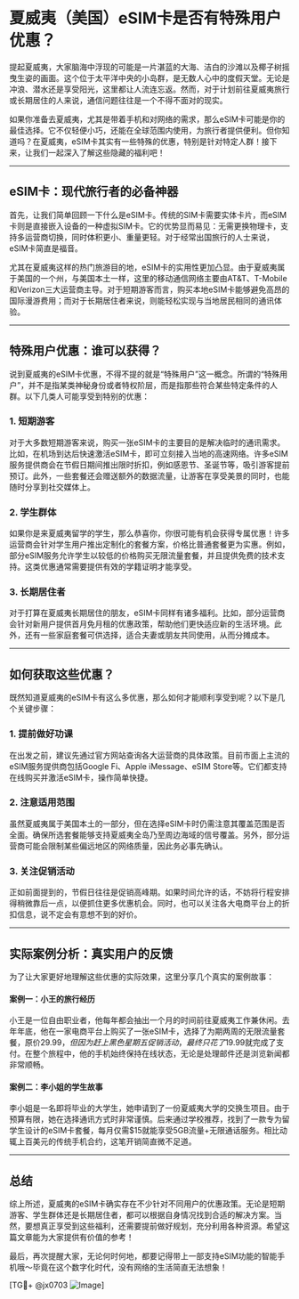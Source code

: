 # 夏威夷（美国）eSIM卡是否有特殊用户优惠？

提起夏威夷，大家脑海中浮现的可能是一片湛蓝的大海、洁白的沙滩以及椰子树摇曳生姿的画面。这个位于太平洋中央的小岛群，是无数人心中的度假天堂。无论是冲浪、潜水还是享受阳光，这里都让人流连忘返。然而，对于计划前往夏威夷旅行或长期居住的人来说，通信问题往往是一个不得不面对的现实。

如果你准备去夏威夷，尤其是带着手机和对网络的需求，那么eSIM卡可能是你的最佳选择。它不仅轻便小巧，还能在全球范围内使用，为旅行者提供便利。但你知道吗？在夏威夷，eSIM卡其实有一些特殊的优惠，特别是针对特定人群！接下来，让我们一起深入了解这些隐藏的福利吧！

---

## eSIM卡：现代旅行者的必备神器

首先，让我们简单回顾一下什么是eSIM卡。传统的SIM卡需要实体卡片，而eSIM卡则是直接嵌入设备的一种虚拟SIM卡。它的优势显而易见：无需更换物理卡，支持多运营商切换，同时体积更小、重量更轻。对于经常出国旅行的人士来说，eSIM卡简直是福音。

尤其在夏威夷这样的热门旅游目的地，eSIM卡的实用性更加凸显。由于夏威夷属于美国的一个州，与美国本土一样，这里的移动通信网络主要由AT&T、T-Mobile和Verizon三大运营商主导。对于短期游客而言，购买本地eSIM卡能够避免高昂的国际漫游费用；而对于长期居住者来说，则能轻松实现与当地居民相同的通讯体验。

---

## 特殊用户优惠：谁可以获得？

说到夏威夷的eSIM卡优惠，不得不提的就是“特殊用户”这一概念。所谓的“特殊用户”，并不是指某类神秘身份或者特权阶层，而是指那些符合某些特定条件的人群。以下几类人可能享受到特别的优惠：

### 1. 短期游客

对于大多数短期游客来说，购买一张eSIM卡的主要目的是解决临时的通讯需求。比如，在机场到达后快速激活eSIM卡，即可立刻接入当地的高速网络。许多eSIM服务提供商会在节假日期间推出限时折扣，例如感恩节、圣诞节等，吸引游客提前预订。此外，一些套餐还会赠送额外的数据流量，让游客在享受美景的同时，也能随时分享到社交媒体上。

### 2. 学生群体

如果你是来夏威夷留学的学生，那么恭喜你，你很可能有机会获得专属优惠！许多运营商会针对学生用户推出定制化的套餐方案，价格比普通套餐更为实惠。例如，部分eSIM服务允许学生以较低的价格购买无限流量套餐，并且提供免费的技术支持。这类优惠通常需要提供有效的学籍证明才能享受。

### 3. 长期居住者

对于打算在夏威夷长期居住的朋友，eSIM卡同样有诸多福利。比如，部分运营商会针对新用户提供首月免月租的优惠政策，帮助他们更快适应新的生活环境。此外，还有一些家庭套餐可供选择，适合夫妻或朋友共同使用，从而分摊成本。

---

## 如何获取这些优惠？

既然知道夏威夷的eSIM卡有这么多优惠，那么如何才能顺利享受到呢？以下是几个关键步骤：

### 1. 提前做好功课

在出发之前，建议先通过官方网站查询各大运营商的具体政策。目前市面上主流的eSIM服务提供商包括Google Fi、Apple iMessage、eSIM Store等。它们都支持在线购买并激活eSIM卡，操作简单快捷。

### 2. 注意适用范围

虽然夏威夷属于美国本土的一部分，但在选择eSIM卡时仍需注意其覆盖范围是否全面。确保所选套餐能够支持夏威夷全岛乃至周边海域的信号覆盖。另外，部分运营商可能会限制某些偏远地区的网络质量，因此务必事先确认。

### 3. 关注促销活动

正如前面提到的，节假日往往是促销高峰期。如果时间允许的话，不妨将行程安排得稍微靠后一点，以便抓住更多优惠机会。同时，也可以关注各大电商平台上的折扣信息，说不定会有意想不到的好价。

---

## 实际案例分析：真实用户的反馈

为了让大家更好地理解这些优惠的实际效果，这里分享几个真实的案例故事：

#### 案例一：小王的旅行经历

小王是一位自由职业者，他每年都会抽出一个月的时间前往夏威夷工作兼休闲。去年年底，他在一家电商平台上购买了一张eSIM卡，选择了为期两周的无限流量套餐，原价$29.99，但因为赶上黑色星期五促销活动，最终只花了$19.99就完成了支付。在整个旅程中，他的手机始终保持在线状态，无论是处理邮件还是浏览新闻都非常顺畅。

#### 案例二：李小姐的学生故事

李小姐是一名即将毕业的大学生，她申请到了一份夏威夷大学的交换生项目。由于预算有限，她在选择通讯方式时非常谨慎。后来通过学校推荐，找到了一款专为留学生设计的eSIM卡套餐，每月仅需$15就能享受5GB流量+无限通话服务。相比动辄上百美元的传统手机合约，这笔开销简直微不足道。

---

## 总结

综上所述，夏威夷的eSIM卡确实存在不少针对不同用户的优惠政策。无论是短期游客、学生群体还是长期居住者，都可以根据自身情况找到合适的解决方案。当然，要想真正享受到这些福利，还需要提前做好规划，充分利用各种资源。希望这篇文章能为大家提供有价值的参考！

最后，再次提醒大家，无论何时何地，都要记得带上一部支持eSIM功能的智能手机哦～毕竟在这个数字化时代，没有网络的生活简直无法想象！

[TG💪+ @jx0703 ![Image](https://github.com/user-attachments/assets/dbca1d08-cadb-493c-b0ec-ad6f7a83f270)]